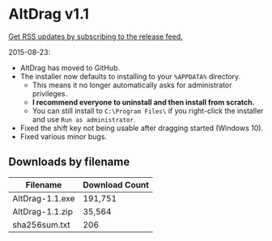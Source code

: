 # AltDrag v1.1

[Get RSS updates by subscribing to the release feed.](https://github.com/stefansundin/altdrag/releases.atom)

2015-08-23:
- AltDrag has moved to GitHub.
- The installer now defaults to installing to your `%APPDATA%` directory.
  - This means it no longer automatically asks for administrator privileges.
  - **I recommend everyone to uninstall and then install from scratch.**
  - You can still install to `C:\Program Files\` if you right-click the installer and use `Run as administrator`.
- Fixed the shift key not being usable after dragging started (Windows 10).
- Fixed various minor bugs.

## Downloads by filename

Filename        | Download Count
--------------- | --------------
AltDrag-1.1.exe |        191,751
AltDrag-1.1.zip |         35,564
sha256sum.txt   |            206
